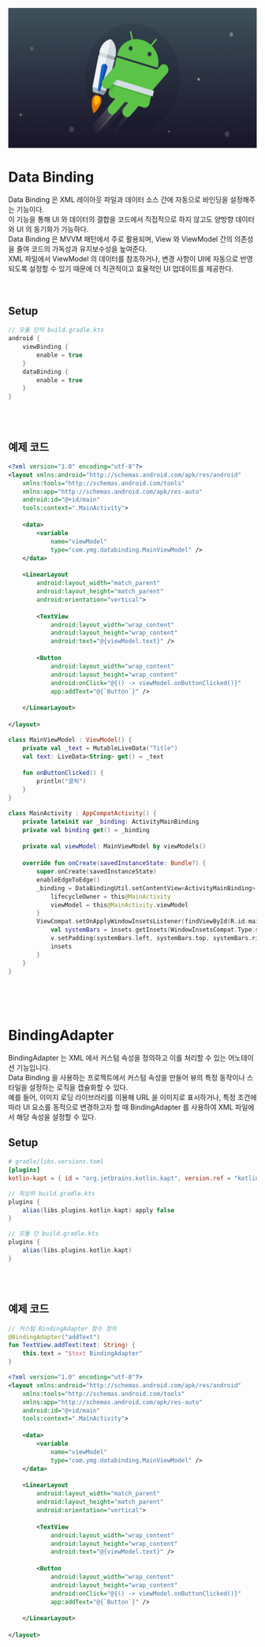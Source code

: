 ![banner](./jetpack.png)
# Data Binding
Data Binding 은 XML 레이아웃 파일과 데이터 소스 간에 자동으로 바인딩을 설정해주는 기능이다.<br/>
이 기능을 통해 UI 와 데이터의 결합을 코드에서 직접적으로 하지 않고도 양방향 데이터와 UI 의 동기화가 가능하다.<br/>
Data Binding 은 MVVM 패턴에서 주로 활용되며, View 와 ViewModel 간의 의존성을 줄여 코드의 가독성과 유지보수성을 높여준다.<br/>
XML 파일에서 ViewModel 의 데이터를 참조하거나, 변경 사항이 UI에 자동으로 반영되도록 설정할 수 있기 때문에 더 직관적이고 효율적인 UI 업데이트를 제공한다.<br/>
<br/>
<br/>

## Setup
```groovy
// 모듈 단의 build.gradle.kts
android {
    viewBinding {
        enable = true
    }
    dataBinding {
        enable = true
    }
}
```
<br/>
<br/>

## 예제 코드
```xml
<?xml version="1.0" encoding="utf-8"?>
<layout xmlns:android="http://schemas.android.com/apk/res/android"
    xmlns:tools="http://schemas.android.com/tools"
    xmlns:app="http://schemas.android.com/apk/res-auto"
    android:id="@+id/main"
    tools:context=".MainActivity">

    <data>
        <variable
            name="viewModel"
            type="com.ymg.databinding.MainViewModel" />
    </data>

    <LinearLayout
        android:layout_width="match_parent"
        android:layout_height="match_parent"
        android:orientation="vertical">

        <TextView
            android:layout_width="wrap_content"
            android:layout_height="wrap_content"
            android:text="@{viewModel.text}" />

        <Button
            android:layout_width="wrap_content"
            android:layout_height="wrap_content"
            android:onClick="@{() -> viewModel.onButtonClicked()}"
            app:addText="@{`Button`}" />

    </LinearLayout>

</layout>
```
```kotlin
class MainViewModel : ViewModel() {
    private val _text = MutableLiveData("Title")
    val text: LiveData<String> get() = _text

    fun onButtonClicked() {
        println("클릭")
    }
}
```
```kotlin
class MainActivity : AppCompatActivity() {
    private lateinit var _binding: ActivityMainBinding
    private val binding get() = _binding

    private val viewModel: MainViewModel by viewModels()

    override fun onCreate(savedInstanceState: Bundle?) {
        super.onCreate(savedInstanceState)
        enableEdgeToEdge()
        _binding = DataBindingUtil.setContentView<ActivityMainBinding>(this, R.layout.activity_main).apply {
            lifecycleOwner = this@MainActivity
            viewModel = this@MainActivity.viewModel
        }
        ViewCompat.setOnApplyWindowInsetsListener(findViewById(R.id.main)) { v, insets ->
            val systemBars = insets.getInsets(WindowInsetsCompat.Type.systemBars())
            v.setPadding(systemBars.left, systemBars.top, systemBars.right, systemBars.bottom)
            insets
        }
    }
}
```
<br/>
<br/>
<br/>



# BindingAdapter
BindingAdapter 는 XML 에서 커스텀 속성을 정의하고 이를 처리할 수 있는 어노테이션 기능입니다.<br/>
Data Binding 을 사용하는 프로젝트에서 커스텀 속성을 만들어 뷰의 특정 동작이나 스타일을 설정하는 로직을 캡슐화할 수 있다.<br/>
예를 들어, 이미지 로딩 라이브러리를 이용해 URL 을 이미지로 표시하거나, 특정 조건에 따라 UI 요소를 동적으로 변경하고자 할 때 BindingAdapter 를 사용하여 XML 파일에서 해당 속성을 설정할 수 있다.<br/>

## Setup
```toml
# gradle/libs.versions.toml
[plugins]
kotlin-kapt = { id = "org.jetbrains.kotlin.kapt", version.ref = "kotlin" }
```
```groovy
// 최상위 build.gradle.kts
plugins {
    alias(libs.plugins.kotlin.kapt) apply false
}
```
```groovy
// 모듈 단 build.gradle.kts
plugins {
    alias(libs.plugins.kotlin.kapt)
}
```
<br/>
<br/>

## 예제 코드
```kotlin
// 커스텀 BindingAdapter 함수 정의
@BindingAdapter("addText")
fun TextView.addText(text: String) {
    this.text = "$text BindingAdapter"
}
```
```xml
<?xml version="1.0" encoding="utf-8"?>
<layout xmlns:android="http://schemas.android.com/apk/res/android"
    xmlns:tools="http://schemas.android.com/tools"
    xmlns:app="http://schemas.android.com/apk/res-auto"
    android:id="@+id/main"
    tools:context=".MainActivity">

    <data>
        <variable
            name="viewModel"
            type="com.ymg.databinding.MainViewModel" />
    </data>

    <LinearLayout
        android:layout_width="match_parent"
        android:layout_height="match_parent"
        android:orientation="vertical">

        <TextView
            android:layout_width="wrap_content"
            android:layout_height="wrap_content"
            android:text="@{viewModel.text}" />

        <Button
            android:layout_width="wrap_content"
            android:layout_height="wrap_content"
            android:onClick="@{() -> viewModel.onButtonClicked()}"
            app:addText="@{`Button`}" />

    </LinearLayout>

</layout>
```